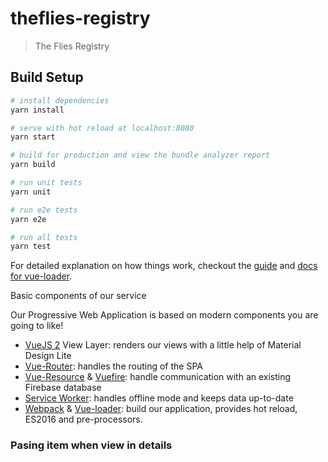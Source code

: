 # theflies-registry

> The Flies Registry

## Build Setup

``` bash
# install dependencies
yarn install

# serve with hot reload at localhost:8080
yarn start

# build for production and view the bundle analyzer report
yarn build

# run unit tests
yarn unit

# run e2e tests
yarn e2e

# run all tests
yarn test
```

For detailed explanation on how things work, checkout the [guide](http://vuejs-templates.github.io/webpack/) and [docs for vue-loader](http://vuejs.github.io/vue-loader).

Basic components of our service

Our Progressive Web Application is based on modern components you are going to like!

- [VueJS 2](https://vuejs.org/) View Layer: renders our views with a little help of Material Design Lite
- [Vue-Router](https://github.com/vuejs/vue-router): handles the routing of the SPA
- [Vue-Resource](https://github.com/pagekit/vue-resource) & [Vuefire](https://github.com/vuejs/vuefire): handle communication with an 
existing Firebase database
- [Service Worker](https://developers.google.com/web/fundamentals/getting-started/primers/service-workers): handles offline mode and 
keeps data up-to-date
- [Webpack](https://webpack.github.io/) & [Vue-loader](https://github.com/vuejs/vue-loader): build our application, provides hot reload, 
  ES2016 and pre-processors.

### Pasing item when view in details
